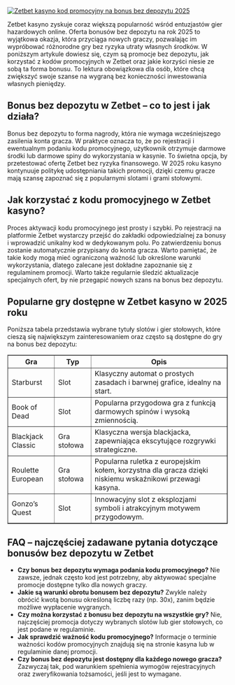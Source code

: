 [![Zetbet kasyno kod promocyjny na bonus bez depozytu 2025](https://123-caf.pages.dev/gitsignup.png)](https://vrmoo.ru/Bt82HjjY)

<div>     <p>Zetbet kasyno zyskuje coraz większą popularność wśród entuzjastów gier hazardowych online. Oferta bonusów bez depozytu na rok 2025 to wyjątkowa okazja, która przyciąga nowych graczy, pozwalając im wypróbować różnorodne gry bez ryzyka utraty własnych środków. W poniższym artykule dowiesz się, czym są promocje bez depozytu, jak korzystać z kodów promocyjnych w Zetbet oraz jakie korzyści niesie ze sobą ta forma bonusu. To lektura obowiązkowa dla osób, które chcą zwiększyć swoje szanse na wygraną bez konieczności inwestowania własnych pieniędzy.</p>      <h2>Bonus bez depozytu w Zetbet – co to jest i jak działa?</h2>   <p>Bonus bez depozytu to forma nagrody, która nie wymaga wcześniejszego zasilenia konta gracza. W praktyce oznacza to, że po rejestracji i ewentualnym podaniu kodu promocyjnego, użytkownik otrzymuje darmowe środki lub darmowe spiny do wykorzystania w kasynie. To świetna opcja, by przetestować ofertę Zetbet bez ryzyka finansowego. W 2025 roku kasyno kontynuuje politykę udostępniania takich promocji, dzięki czemu gracze mają szansę zapoznać się z popularnymi slotami i grami stołowymi.</p>      <h2>Jak korzystać z kodu promocyjnego w Zetbet kasyno?</h2>   <p>Proces aktywacji kodu promocyjnego jest prosty i szybki. Po rejestracji na platformie Zetbet wystarczy przejść do zakładki odpowiedzialnej za bonusy i wprowadzić unikalny kod w dedykowanym polu. Po zatwierdzeniu bonus zostanie automatycznie przypisany do konta gracza. Warto pamiętać, że takie kody mogą mieć ograniczoną ważność lub określone warunki wykorzystania, dlatego zalecane jest dokładne zapoznanie się z regulaminem promocji. Warto także regularnie śledzić aktualizacje specjalnych ofert, by nie przegapić nowych szans na bonus bez depozytu.</p>      <h2>Popularne gry dostępne w Zetbet kasyno w 2025 roku</h2>   <p>Poniższa tabela przedstawia wybrane tytuły slotów i gier stołowych, które cieszą się największym zainteresowaniem oraz często są dostępne do gry na bonus bez depozytu:</p>      <table border="1" cellpadding="6" cellspacing="0" style="border-collapse: collapse;">     <thead>       <tr>         <th>Gra</th>         <th>Typ</th>         <th>Opis</th>       </tr>     </thead>     <tbody>       <tr>         <td>Starburst</td>         <td>Slot</td>         <td>Klasyczny automat o prostych zasadach i barwnej grafice, idealny na start.</td>       </tr>       <tr>         <td>Book of Dead</td>         <td>Slot</td>         <td>Popularna przygodowa gra z funkcją darmowych spinów i wysoką zmiennością.</td>       </tr>       <tr>         <td>Blackjack Classic</td>         <td>Gra stołowa</td>         <td>Klasyczna wersja blackjacka, zapewniająca ekscytujące rozgrywki strategiczne.</td>       </tr>       <tr>         <td>Roulette European</td>         <td>Gra stołowa</td>         <td>Popularna ruletka z europejskim kołem, korzystna dla gracza dzięki niskiemu wskaźnikowi przewagi kasyna.</td>       </tr>       <tr>         <td>Gonzo’s Quest</td>         <td>Slot</td>         <td>Innowacyjny slot z eksplozjami symboli i atrakcyjnym motywem przygodowym.</td>       </tr>     </tbody>   </table>    <h2>FAQ – najczęściej zadawane pytania dotyczące bonusów bez depozytu w Zetbet</h2>   <ul>     <li><strong>Czy bonus bez depozytu wymaga podania kodu promocyjnego?</strong>       Nie zawsze, jednak często kod jest potrzebny, aby aktywować specjalne promocje dostępne tylko dla nowych graczy.</li>     <li><strong>Jakie są warunki obrotu bonusem bez depozytu?</strong>       Zwykle należy obrócić kwotą bonusu określoną liczbę razy (np. 30x), zanim będzie możliwe wypłacenie wygranych.</li>     <li><strong>Czy można korzystać z bonusu bez depozytu na wszystkie gry?</strong>       Nie, najczęściej promocja dotyczy wybranych slotów lub gier stołowych, co jest podane w regulaminie.</li>     <li><strong>Jak sprawdzić ważność kodu promocyjnego?</strong>       Informacje o terminie ważności kodów promocyjnych znajdują się na stronie kasyna lub w regulaminie danej promocji.</li>     <li><strong>Czy bonus bez depozytu jest dostępny dla każdego nowego gracza?</strong>       Zazwyczaj tak, pod warunkiem spełnienia wymogów rejestracyjnych oraz zweryfikowania tożsamości, jeśli jest to wymagane.</li>   </ul> </div>